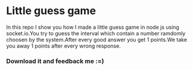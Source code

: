 # Little guess game
In this repo I show you how I made a little guess game in node js using socket.io.You try to guess the interval which contain a number ramdomly choosen by the system.After every good answer you get 1 points.We take you away 1 points after every wrong response.

### Download it and feedback me :=)
